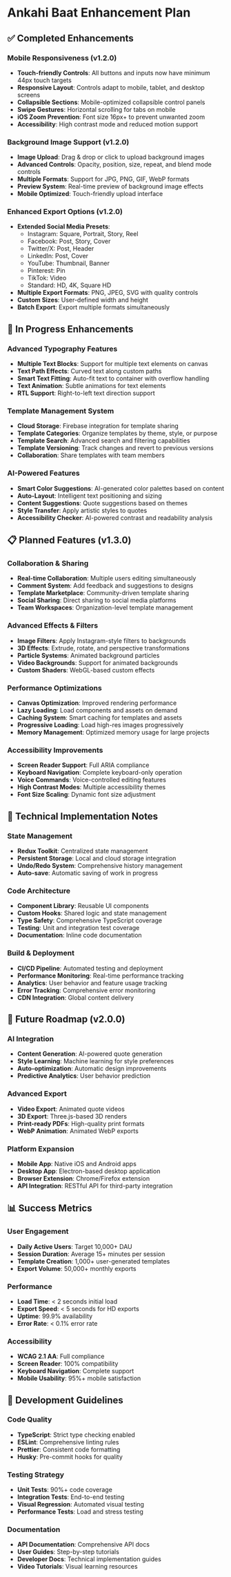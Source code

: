 # Ankahi Baat Enhancement Plan

## ✅ Completed Enhancements

### Mobile Responsiveness (v1.2.0)
- **Touch-friendly Controls**: All buttons and inputs now have minimum 44px touch targets
- **Responsive Layout**: Controls adapt to mobile, tablet, and desktop screens
- **Collapsible Sections**: Mobile-optimized collapsible control panels
- **Swipe Gestures**: Horizontal scrolling for tabs on mobile
- **iOS Zoom Prevention**: Font size 16px+ to prevent unwanted zoom
- **Accessibility**: High contrast mode and reduced motion support

### Background Image Support (v1.2.0)
- **Image Upload**: Drag & drop or click to upload background images
- **Advanced Controls**: Opacity, position, size, repeat, and blend mode controls
- **Multiple Formats**: Support for JPG, PNG, GIF, WebP formats
- **Preview System**: Real-time preview of background image effects
- **Mobile Optimized**: Touch-friendly upload interface

### Enhanced Export Options (v1.2.0)
- **Extended Social Media Presets**:
  - Instagram: Square, Portrait, Story, Reel
  - Facebook: Post, Story, Cover
  - Twitter/X: Post, Header
  - LinkedIn: Post, Cover
  - YouTube: Thumbnail, Banner
  - Pinterest: Pin
  - TikTok: Video
  - Standard: HD, 4K, Square HD
- **Multiple Export Formats**: PNG, JPEG, SVG with quality controls
- **Custom Sizes**: User-defined width and height
- **Batch Export**: Export multiple formats simultaneously

## 🚧 In Progress Enhancements

### Advanced Typography Features
- **Multiple Text Blocks**: Support for multiple text elements on canvas
- **Text Path Effects**: Curved text along custom paths
- **Smart Text Fitting**: Auto-fit text to container with overflow handling
- **Text Animation**: Subtle animations for text elements
- **RTL Support**: Right-to-left text direction support

### Template Management System
- **Cloud Storage**: Firebase integration for template sharing
- **Template Categories**: Organize templates by theme, style, or purpose
- **Template Search**: Advanced search and filtering capabilities
- **Template Versioning**: Track changes and revert to previous versions
- **Collaboration**: Share templates with team members

### AI-Powered Features
- **Smart Color Suggestions**: AI-generated color palettes based on content
- **Auto-Layout**: Intelligent text positioning and sizing
- **Content Suggestions**: Quote suggestions based on themes
- **Style Transfer**: Apply artistic styles to quotes
- **Accessibility Checker**: AI-powered contrast and readability analysis

## 📋 Planned Features (v1.3.0)

### Collaboration & Sharing
- **Real-time Collaboration**: Multiple users editing simultaneously
- **Comment System**: Add feedback and suggestions to designs
- **Template Marketplace**: Community-driven template sharing
- **Social Sharing**: Direct sharing to social media platforms
- **Team Workspaces**: Organization-level template management

### Advanced Effects & Filters
- **Image Filters**: Apply Instagram-style filters to backgrounds
- **3D Effects**: Extrude, rotate, and perspective transformations
- **Particle Systems**: Animated background particles
- **Video Backgrounds**: Support for animated backgrounds
- **Custom Shaders**: WebGL-based custom effects

### Performance Optimizations
- **Canvas Optimization**: Improved rendering performance
- **Lazy Loading**: Load components and assets on demand
- **Caching System**: Smart caching for templates and assets
- **Progressive Loading**: Load high-res images progressively
- **Memory Management**: Optimized memory usage for large projects

### Accessibility Improvements
- **Screen Reader Support**: Full ARIA compliance
- **Keyboard Navigation**: Complete keyboard-only operation
- **Voice Commands**: Voice-controlled editing features
- **High Contrast Modes**: Multiple accessibility themes
- **Font Size Scaling**: Dynamic font size adjustment

## 🎯 Technical Implementation Notes

### State Management
- **Redux Toolkit**: Centralized state management
- **Persistent Storage**: Local and cloud storage integration
- **Undo/Redo System**: Comprehensive history management
- **Auto-save**: Automatic saving of work in progress

### Code Architecture
- **Component Library**: Reusable UI components
- **Custom Hooks**: Shared logic and state management
- **Type Safety**: Comprehensive TypeScript coverage
- **Testing**: Unit and integration test coverage
- **Documentation**: Inline code documentation

### Build & Deployment
- **CI/CD Pipeline**: Automated testing and deployment
- **Performance Monitoring**: Real-time performance tracking
- **Analytics**: User behavior and feature usage tracking
- **Error Tracking**: Comprehensive error monitoring
- **CDN Integration**: Global content delivery

## 🚀 Future Roadmap (v2.0.0)

### AI Integration
- **Content Generation**: AI-powered quote generation
- **Style Learning**: Machine learning for style preferences
- **Auto-optimization**: Automatic design improvements
- **Predictive Analytics**: User behavior prediction

### Advanced Export
- **Video Export**: Animated quote videos
- **3D Export**: Three.js-based 3D renders
- **Print-ready PDFs**: High-quality print formats
- **WebP Animation**: Animated WebP exports

### Platform Expansion
- **Mobile App**: Native iOS and Android apps
- **Desktop App**: Electron-based desktop application
- **Browser Extension**: Chrome/Firefox extension
- **API Integration**: RESTful API for third-party integration

## 📊 Success Metrics

### User Engagement
- **Daily Active Users**: Target 10,000+ DAU
- **Session Duration**: Average 15+ minutes per session
- **Template Creation**: 1,000+ user-generated templates
- **Export Volume**: 50,000+ monthly exports

### Performance
- **Load Time**: < 2 seconds initial load
- **Export Speed**: < 5 seconds for HD exports
- **Uptime**: 99.9% availability
- **Error Rate**: < 0.1% error rate

### Accessibility
- **WCAG 2.1 AA**: Full compliance
- **Screen Reader**: 100% compatibility
- **Keyboard Navigation**: Complete support
- **Mobile Usability**: 95%+ mobile satisfaction

## 🔧 Development Guidelines

### Code Quality
- **TypeScript**: Strict type checking enabled
- **ESLint**: Comprehensive linting rules
- **Prettier**: Consistent code formatting
- **Husky**: Pre-commit hooks for quality

### Testing Strategy
- **Unit Tests**: 90%+ code coverage
- **Integration Tests**: End-to-end testing
- **Visual Regression**: Automated visual testing
- **Performance Tests**: Load and stress testing

### Documentation
- **API Documentation**: Comprehensive API docs
- **User Guides**: Step-by-step tutorials
- **Developer Docs**: Technical implementation guides
- **Video Tutorials**: Visual learning resources